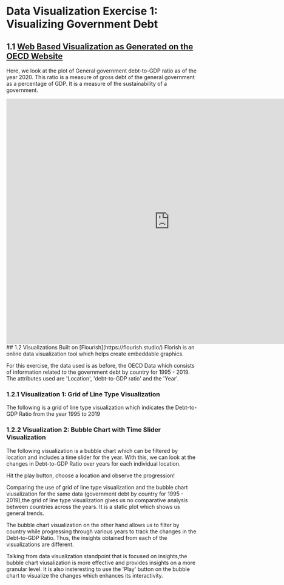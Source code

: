 # Data Visualization Exercise 1: Visualizing Government Debt
## 1.1 [Web Based Visualization as Generated on the OECD Website](https://data.oecd.org/chart/6B7G)
Here, we look at the plot of General government debt-to-GDP ratio as of the year 2020. This ratio is a measure of gross debt of the general government as a percentage of GDP. It is a measure of the sustainability of a government.  
<iframe src="https://data.oecd.org/chart/6B7G" width="860" height="645" style="border: 0" mozallowfullscreen="true" webkitallowfullscreen="true" allowfullscreen="true"><a href="https://data.oecd.org/chart/6B7G" target="_blank">OECD Chart: General government debt, Total, % of GDP, Annual, 2020</a></iframe>
## 1.2 Visualizations Built on [Flourish](https://flourish.studio/)
Florish is an online data visualization tool which helps create embeddable graphics.

For this exercise, the data used is as before, the OECD Data which consists of information related to the government debt by country for 1995 - 2019. The attributes used are 'Location', 'debt-to-GDP ratio' and the 'Year'.
### 1.2.1 Visualization 1: Grid of Line Type Visualization 
The following is a grid of line type visualization which indicates the Debt-to-GDP Ratio from the year 1995 to 2019
<div class="flourish-embed flourish-chart" data-src="visualisation/8534698"><script src="https://public.flourish.studio/resources/embed.js"></script></div>

### 1.2.2 Visualization 2: Bubble Chart with Time Slider Visualization 
The following visualization is a bubble chart which can be filtered by location and includes a time slider for the year. With this, we can look at the changes in Debt-to-GDP Ratio over years for each individual location.

Hit the play button, choose a location and observe the progression!
<div class="flourish-embed flourish-scatter" data-src="visualisation/8541967"><script src="https://public.flourish.studio/resources/embed.js"></script></div>
Comparing the use of grid of line type visualization and the bubble chart viusalization for the same data (government debt by country for 1995 - 2019),the grid of line type visualization gives us no comparative analysis between countries across the years. It is a static plot which shows us general trends. 

The bubble chart visualization on the other hand  allows us to filter by country while progressing through various years to track the changes in the Debt-to-GDP Ratio. Thus, the insights obtained from each of the visualizations are different. 

Talking from data visualization standpoint that is focused on insights,the bubble chart viusalization is more effective and provides insights on a more granular level. It is also insteresting to use the 'Play' button on the bubble chart to visualize the changes which enhances its interactivity.  
